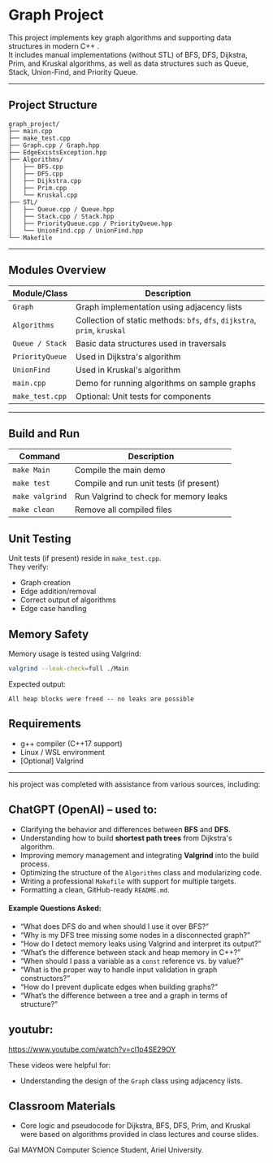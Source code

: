 # Graph Project

This project implements key graph algorithms and supporting data structures in modern C++ .  
It includes manual implementations (without STL) of BFS, DFS, Dijkstra, Prim, and Kruskal algorithms, as well as data structures such as Queue, Stack, Union-Find, and Priority Queue.

---

##  Project Structure

```
graph_project/
├── main.cpp
├── make_test.cpp
├── Graph.cpp / Graph.hpp
├── EdgeExistsException.hpp
├── Algorithms/
│   ├── BFS.cpp
│   ├── DFS.cpp
│   ├── Dijkstra.cpp
│   ├── Prim.cpp
│   └── Kruskal.cpp
├── STL/
│   ├── Queue.cpp / Queue.hpp
│   ├── Stack.cpp / Stack.hpp
│   ├── PriorityQueue.cpp / PriorityQueue.hpp
│   └── UnionFind.cpp / UnionFind.hpp
└── Makefile
```

---

##  Modules Overview

| Module/Class         | Description |
|----------------------|-------------|
| `Graph`              | Graph implementation using adjacency lists |
| `Algorithms`         | Collection of static methods: `bfs`, `dfs`, `dijkstra`, `prim`, `kruskal` |
| `Queue / Stack`      | Basic data structures used in traversals |
| `PriorityQueue`      | Used in Dijkstra's algorithm |
| `UnionFind`          | Used in Kruskal's algorithm |
| `main.cpp`           | Demo for running algorithms on sample graphs |
| `make_test.cpp`      | Optional: Unit tests for components |

---

##  Build and Run


| Command            | Description                                |
|-------------------|--------------------------------------------|
| `make Main`        | Compile the main demo                     |
| `make test`        | Compile and run unit tests (if present)   |
| `make valgrind`    | Run Valgrind to check for memory leaks    |
| `make clean`       | Remove all compiled files                 |



##  Unit Testing

Unit tests (if present) reside in `make_test.cpp`.  
They verify:
- Graph creation
- Edge addition/removal
- Correct output of algorithms
- Edge case handling



##  Memory Safety

Memory usage is tested using Valgrind:

```bash
valgrind --leak-check=full ./Main
```

Expected output:
```
All heap blocks were freed -- no leaks are possible
```



## Requirements

- g++ compiler (C++17 support)
- Linux / WSL environment
- [Optional] Valgrind

---
his project was completed with assistance from various sources, including:

## ChatGPT (OpenAI) – used to:
- Clarifying the behavior and differences between **BFS** and **DFS**.
- Understanding how to build **shortest path trees** from Dijkstra's algorithm.
- Improving memory management and integrating **Valgrind** into the build process.
- Optimizing the structure of the `Algorithms` class and modularizing code.
- Writing a professional `Makefile` with support for multiple targets.
- Formatting a clean, GitHub-ready `README.md`.

#### Example Questions Asked:
- “What does DFS do and when should I use it over BFS?”
- “Why is my DFS tree missing some nodes in a disconnected graph?”
- “How do I detect memory leaks using Valgrind and interpret its output?”
- “What’s the difference between stack and heap memory in C++?”
- “When should I pass a variable as a `const` reference vs. by value?”
- “What is the proper way to handle input validation in graph constructors?”
- “How do I prevent duplicate edges when building graphs?”
- “What’s the difference between a tree and a graph in terms of structure?”


## youtubr:

https://www.youtube.com/watch?v=cl1p4SE29OY

These videos were helpful for:
- Understanding the design of the `Graph` class using adjacency lists.

## Classroom Materials

- Core logic and pseudocode for Dijkstra, BFS, DFS, Prim, and Kruskal were based on algorithms provided in class lectures and course slides.




Gal MAYMON 
Computer Science Student,
Ariel University.  
